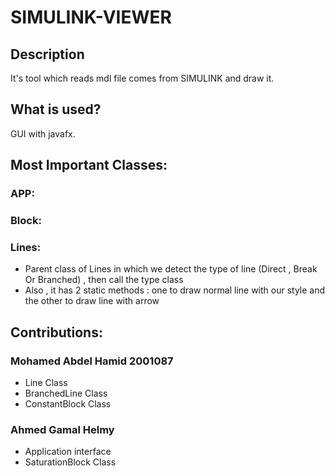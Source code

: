 # SIMULINK-VIEWER
## Description
It's tool which reads mdl file comes from SIMULINK and draw it.
## What is used?
GUI with javafx.
## Most Important Classes:
### APP:
### Block:
### Lines:
- Parent class of Lines in which we detect the type of line (Direct , Break Or Branched) , then call the type class
- Also , it has 2 static methods : one to draw normal line with our style and the other to draw line with arrow
## Contributions:
### Mohamed Abdel Hamid 2001087
- Line Class
- BranchedLine Class
- ConstantBlock Class
### Ahmed Gamal Helmy
- Application interface
- SaturationBlock Class
